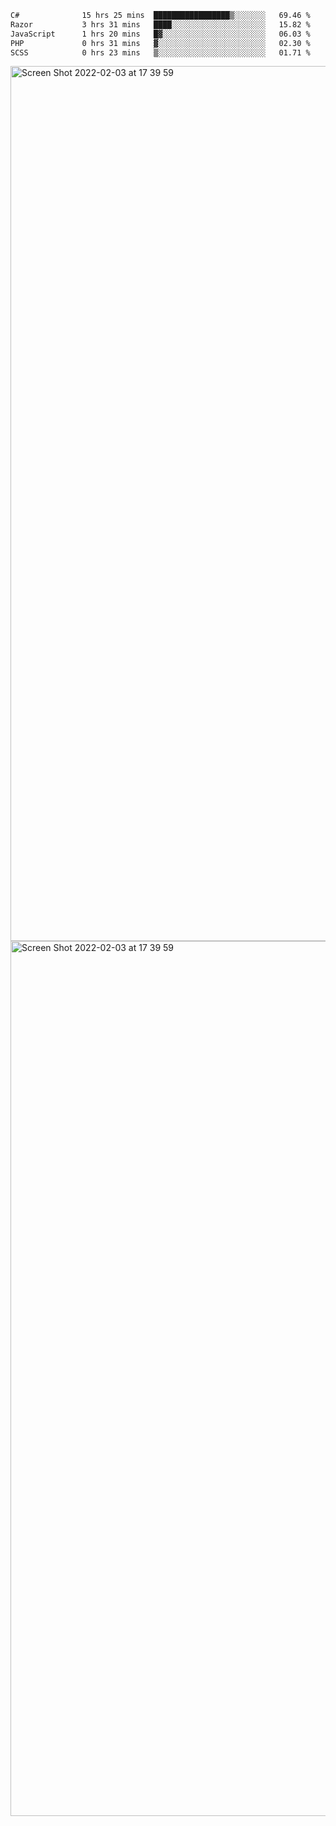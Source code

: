 <!--START_SECTION:waka-->

```txt
C#              15 hrs 25 mins  █████████████████▒░░░░░░░   69.46 %
Razor           3 hrs 31 mins   ████░░░░░░░░░░░░░░░░░░░░░   15.82 %
JavaScript      1 hrs 20 mins   █▓░░░░░░░░░░░░░░░░░░░░░░░   06.03 %
PHP             0 hrs 31 mins   ▓░░░░░░░░░░░░░░░░░░░░░░░░   02.30 %
SCSS            0 hrs 23 mins   ▒░░░░░░░░░░░░░░░░░░░░░░░░   01.71 %
```

<!--END_SECTION:waka-->

<img width="1400" alt="Screen Shot 2022-02-03 at 17 39 59" src="https://user-images.githubusercontent.com/45716542/152387304-f2b60485-53a6-4f4b-a818-5cefb1b0c0ae.png">
<img width="1400" alt="Screen Shot 2022-02-03 at 17 39 59" src="https://user-images.githubusercontent.com/45716542/152387273-ea5cdf21-2a45-44da-8bef-00c1763b1d42.png">
